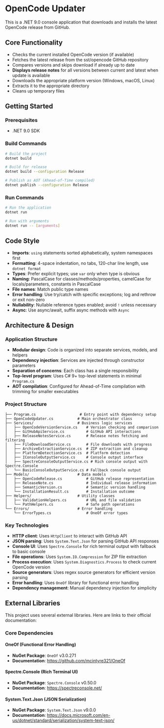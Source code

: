 # OpenCode Updater

This is a .NET 9.0 console application that downloads and installs the latest OpenCode release from GitHub.

## Core Functionality

- Checks the current installed OpenCode version (if available)
- Fetches the latest release from the sst/opencode GitHub repository
- Compares versions and skips download if already up to date
- **Displays release notes** for all versions between current and latest when update is available
- Downloads the appropriate platform version (Windows, macOS, Linux)
- Extracts it to the appropriate directory
- Cleans up temporary files

## Getting Started

### Prerequisites

- .NET 9.0 SDK

### Build Commands

```bash
# Build the project
dotnet build

# Build for release
dotnet build --configuration Release

# Publish as AOT (Ahead-of-Time compiled)
dotnet publish --configuration Release
```

### Run Commands

```bash
# Run the application
dotnet run

# Run with arguments
dotnet run -- [arguments]
```

## Code Style

- **Imports**: `using` statements sorted alphabetically, system namespaces first
- **Formatting**: 4-space indentation, no tabs, 120-char line length, use `dotnet format`
- **Types**: Prefer explicit types; use `var` only when type is obvious
- **Naming**: PascalCase for classes/methods/properties, camelCase for locals/parameters, constants in PascalCase
- **File names**: Match public type names
- **Error handling**: Use try/catch with specific exceptions; log and rethrow or exit non-zero
- **Nullability**: Nullable reference types enabled; avoid `!` unless necessary
- **Async**: Use async/await, suffix async methods with `Async`

## Architecture & Design

### Application Structure

- **Modular design**: Code is organized into separate services, models, and helpers
- **Dependency injection**: Services are injected through constructor parameters
- **Separation of concerns**: Each class has a single responsibility
- **Top-level program**: Uses C# 9+ top-level statements in minimal `Program.cs`
- **AOT compilation**: Configured for Ahead-of-Time compilation with trimming for smaller executables

### Project Structure

```
├── Program.cs                    # Entry point with dependency setup
├── OpenCodeUpdater.cs           # Main orchestrator class
├── Services/                    # Business logic services
│   ├── OpenCodeVersionService.cs    # Version checking and comparison
│   ├── GitHubApiService.cs          # GitHub API interactions
│   ├── ReleaseNotesService.cs       # Release notes fetching and filtering
│   ├── FileDownloadService.cs       # File downloads with progress
│   ├── ArchiveExtractionService.cs  # ZIP extraction and cleanup
│   ├── PlatformDetectionService.cs  # Platform detection
│   ├── IConsoleOutputService.cs     # Console output interface
│   ├── SpectreConsoleOutputService.cs # Rich console output with Spectre.Console
│   └── BasicConsoleOutputService.cs # Fallback console output
├── Models/                      # Data models
│   ├── OpenCodeRelease.cs           # GitHub release representation
│   ├── ReleaseNote.cs               # Individual release information
│   ├── SemanticVersion.cs           # Semantic version handling
│   └── InstallationResult.cs        # Installation outcome
├── Helpers/                     # Utility classes
│   ├── ValidationHelpers.cs         # URL and file validation
│   └── PathHelpers.cs               # Safe path operations
└── Errors/                      # Error handling
    └── ErrorTypes.cs                # OneOf error types
```

### Key Technologies

- **HTTP client**: Uses `HttpClient` to interact with GitHub API
- **JSON parsing**: Uses `System.Text.Json` for parsing GitHub API responses
- **Console UI**: Uses `Spectre.Console` for rich terminal output with fallback to basic console
- **File operations**: Uses `System.IO.Compression` for ZIP file extraction
- **Process execution**: Uses `System.Diagnostics.Process` to check current OpenCode version
- **Source generators**: Uses regex source generators for efficient version parsing
- **Error handling**: Uses `OneOf` library for functional error handling
- **Dependency management**: Manual dependency injection for simplicity

## External Libraries

This project uses several external libraries. Here are links to their official documentation:

### Core Dependencies

#### OneOf (Functional Error Handling)
- **NuGet Package**: `OneOf` v3.0.271
- **Documentation**: https://github.com/mcintyre321/OneOf

#### Spectre.Console (Rich Terminal UI)
- **NuGet Package**: `Spectre.Console` v0.50.0
- **Documentation**: https://spectreconsole.net/

#### System.Text.Json (JSON Serialization)
- **NuGet Package**: `System.Text.Json` v9.0.0
- **Documentation**: https://docs.microsoft.com/en-us/dotnet/standard/serialization/system-text-json/

